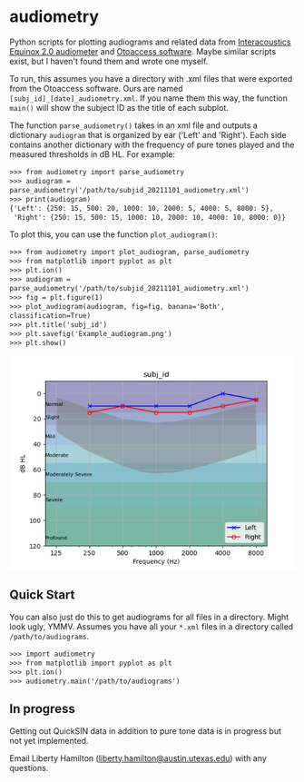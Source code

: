 # audiometry
Python scripts for plotting audiograms and related data from [Interacoustics Equinox 2.0 audiometer](https://www.interacoustics.com/us/audiometry/clinical/equinox) and [Otoaccess software](https://www.interacoustics.com/us/otoaccess). Maybe similar scripts exist, but I haven't found them and wrote one myself. 

To run, this assumes you have a directory with .xml files that were exported from the Otoaccess software. 
Ours are named `[subj_id]_[date]_audiometry.xml`. If you name them this way, the function `main()` will show the subject ID as the title of each subplot.

The function `parse_audiometry()` takes in an xml file and outputs a dictionary `audiogram` that is organized by ear ('Left' and 'Right'). Each side contains another dictionary with the frequency of pure tones played and the measured thresholds in dB HL. For example:

``` 
>>> from audiometry import parse_audiometry
>>> audiogram = parse_audiometry('/path/to/subjid_20211101_audiometry.xml')
>>> print(audiogram)
{'Left': {250: 15, 500: 20, 1000: 10, 2000: 5, 4000: 5, 8000: 5},
 'Right': {250: 15, 500: 15, 1000: 10, 2000: 10, 4000: 10, 8000: 0}}
```

To plot this, you can use the function `plot_audiogram()`:

```
>>> from audiometry import plot_audiogram, parse_audiometry
>>> from matplotlib import pyplot as plt
>>> plt.ion()
>>> audiogram = parse_audiometry('/path/to/subjid_20211101_audiometry.xml')
>>> fig = plt.figure(1)
>>> plot_audiogram(audiogram, fig=fig, banana='Both', classification=True)
>>> plt.title('subj_id')
>>> plt.savefig('Example_audiogram.png')
>>> plt.show()
```

![](Example_audiogram.png)

## Quick Start ##

You can also just do this to get audiograms for all files in a directory. Might look ugly, YMMV. Assumes you have all your `*.xml` files in a directory called `/path/to/audiograms`.

```
>>> import audiometry
>>> from matplotlib import pyplot as plt
>>> plt.ion()
>>> audiometry.main('/path/to/audiograms')
```

## In progress ##

Getting out QuickSIN data in addition to pure tone data is in progress but not yet implemented. 

Email Liberty Hamilton (liberty.hamilton@austin.utexas.edu) with any questions. 
